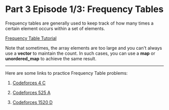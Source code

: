 Part 3 Episode 1/3: Frequency Tables
=====

Frequency tables are generally used to keep track of how many times a certain element occurs within a set of elements.

[Frequency Table Tutorial](https://www.geeksforgeeks.org/counting-frequencies-of-array-elements/)

Note that sometimes, the array elements are too large and you can't always use a **vector** to maintain the count. In such cases, you can use a **map** or **unordered_map** to achieve the same result.

-----

Here are some links to practice Frequency Table problems:

1. [Codeforces 4 C](https://codeforces.com/problemset/problem/4/C)
   
2. [Codeforces 525 A](https://codeforces.com/problemset/problem/525/A)
   
3. [Codeforces 1520 D](https://codeforces.com/problemset/problem/1520/D)
